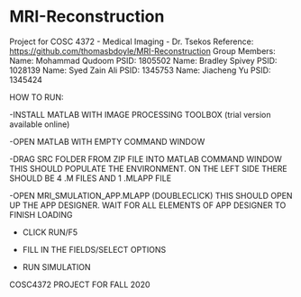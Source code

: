 # MRI-Reconstruction

Project for COSC 4372 - Medical Imaging - Dr. Tsekos
Reference: https://github.com/thomasbdoyle/MRI-Reconstruction
Group Members:
Name: Mohammad Qudoom PSID: 1805502
Name: Bradley Spivey PSID: 1028139
Name: Syed Zain Ali PSID: 1345753
Name: Jiacheng Yu PSID: 1345424


HOW TO RUN:

-INSTALL MATLAB WITH IMAGE PROCESSING TOOLBOX (trial version available online)

-OPEN MATLAB WITH EMPTY COMMAND WINDOW

-DRAG SRC FOLDER FROM ZIP FILE INTO MATLAB COMMAND WINDOW
	THIS SHOULD POPULATE THE ENVIRONMENT. ON THE LEFT SIDE THERE SHOULD BE 4 .M FILES AND 1 .MLAPP FILE

-OPEN MRI_SMULATION_APP.MLAPP (DOUBLECLICK)
	THIS SHOULD OPEN UP THE APP DESIGNER. WAIT FOR ALL ELEMENTS OF APP DESIGNER TO FINISH LOADING

- CLICK RUN/F5

- FILL IN THE FIELDS/SELECT OPTIONS

- RUN SIMULATION


COSC4372 PROJECT FOR FALL 2020 

